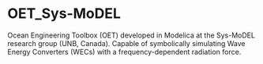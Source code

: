 # OET_Sys-MoDEL
Ocean Engineering Toolbox (OET) developed in Modelica at the Sys-MoDEL research group (UNB, Canada). Capable of symbolically simulating Wave Energy Converters (WECs) with a frequency-dependent radiation force.
